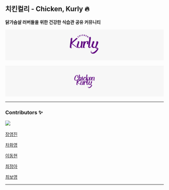 ## 치킨컬리 - Chicken, Kurly 🔥

**닭가슴살 러버들을 위한 건강한 식습관 공유 커뮤니티**

![carousel2](README.assets/carousel2.jpg)

![carousel1](README.assets/carousel1.jpg)



---

### Contributors ✨

<a href="https://github.com/jincde/chicken-kurly/graphs/contributors">
  <img src="https://contrib.rocks/image?repo=jincde/chicken-kurly" />
</a>

[장영진](https://github,com/jincde)

[차화영](/https://github.com/forwardyoung)

[이동현](https://github.com/soohofather)

[최정아](https://github.com/astroastrum)

[최보영](https://github.com/jupiter6676)

---